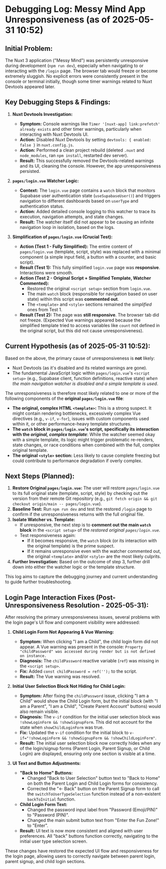 # Debugging Log: Messy Mind App Unresponsiveness (as of 2025-05-31 10:52)

## Initial Problem:
The Nuxt 3 application ("Messy Mind") was persistently unresponsive during development (`npm run dev`), especially when navigating to or interacting with the `/login` page. The browser tab would freeze or become extremely sluggish. No explicit errors were consistently present in the console or terminal initially, though some timer warnings related to Nuxt Devtools appeared later.

## Key Debugging Steps & Findings:

1.  **Nuxt Devtools Investigation:**
    *   **Symptom:** Console warnings like `Timer '[nuxt-app] link:prefetch' already exists` and other timer warnings, particularly when interacting with Nuxt Devtools UI.
    *   **Action:** Disabled Nuxt Devtools by setting `devtools: { enabled: false }` in `nuxt.config.js`.
    *   **Action:** Performed a clean project rebuild (deleted `.nuxt` and `node_modules`, ran `npm install`, restarted dev server).
    *   **Result:** This successfully removed the Devtools-related warnings and its UI, cleaning the console. However, the app unresponsiveness persisted.

2.  **`pages/login.vue` Watcher Logic:**
    *   **Context:** The `login.vue` page contains a `watch` block that monitors Supabase user authentication state (`useSupabaseUser()`) and triggers navigation to different dashboards based on `userType` and authentication status.
    *   **Action:** Added detailed console logging to this watcher to trace its execution, navigation attempts, and state changes.
    *   **Result:** The watcher itself did not appear to be causing an infinite navigation loop in isolation, based on the logs.

3.  **Simplification of `pages/login.vue` (Crucial Test):**
    *   **Action (Test 1 - Fully Simplified):** The entire content of `pages/login.vue` (template, script, style) was replaced with a minimal component (a simple input field, a button with a counter, and basic script).
    *   **Result (Test 1):** This fully simplified `login.vue` page was **responsive**. Interactions were smooth.
    *   **Action (Test 2 - Original Script + Simplified Template, Watcher Commented):**
        *   Restored the original `<script setup>` section from `login.vue`.
        *   The main `watch` block (responsible for navigation based on user state) within this script was **commented out**.
        *   The `<template>` and `<style>` sections remained the *simplified* ones from Test 1.
    *   **Result (Test 2):** The page was **still responsive**. The browser tab did not freeze. (Expected Vue warnings appeared because the simplified template tried to access variables like `count` not defined in the original script, but this did not cause unresponsiveness).

## Current Hypothesis (as of 2025-05-31 10:52):

Based on the above, the primary cause of unresponsiveness is **not** likely:
*   Nuxt Devtools (as it's disabled and its related warnings are gone).
*   The fundamental JavaScript logic within `pages/login.vue`'s `<script setup>` (e.g., Supabase client, function definitions, reactive state) *when the main navigation watcher is disabled and a simple template is used*.

The unresponsiveness is therefore most likely related to one or more of the following components of the **original `pages/login.vue` file**:
*   **The original, complex HTML `<template>`:** This is a strong suspect. It might contain rendering bottlenecks, excessively complex Vue directives (e.g., `v-if`, `v-for`), issues with custom components used within it, or other performance-heavy template structures.
*   **The `watch` block in `pages/login.vue`'s script, specifically its interaction with the *original, complex template***: While the watcher seemed okay with a simple template, its logic might trigger problematic re-renders, state changes, or race conditions when combined with the full, complex original template.
*   **The original `<style>` section:** Less likely to cause complete freezing but could contribute to performance degradation if overly complex.

## Next Steps (Planned):

1.  **Restore Original `pages/login.vue`:** The user will restore `pages/login.vue` to its full original state (template, script, style) by checking out the version from their remote Git repository (e.g., `git fetch origin && git checkout origin/main -- pages/login.vue`).
2.  **Baseline Test:** Run `npm run dev` and test the restored `/login` page to confirm if the unresponsiveness returns with the full original file.
3.  **Isolate Watcher vs. Template:**
    *   If unresponsive, the next step is to **comment out the main `watch` block** in the `<script setup>` of the *restored original `pages/login.vue`*.
    *   Test responsiveness again:
        *   If it becomes responsive, the `watch` block (or its interaction with the original template) is the prime suspect.
        *   If it remains unresponsive even with the watcher commented out, the original `<template>` and/or `<style>` are the most likely culprits.
4.  **Further Investigation:** Based on the outcome of step 3, further drill down into either the watcher logic or the template structure.

This log aims to capture the debugging journey and current understanding to guide further troubleshooting.

## Login Page Interaction Fixes (Post-Unresponsiveness Resolution - 2025-05-31):

After resolving the primary unresponsiveness issues, several problems with the login page's UI flow and component visibility were addressed:

1.  **Child Login Form Not Appearing & Vue Warning:**
    *   **Symptom:** When clicking "I am a Child", the child login form did not appear. A Vue warning was present in the console: `Property "childPassword" was accessed during render but is not defined on instance.`
    *   **Diagnosis:** The `childPassword` reactive variable (`ref`) was missing in the `<script setup>`.
    *   **Fix:** Added `const childPassword = ref('');` to the script.
    *   **Result:** The Vue warning was resolved.

2.  **Initial User Selection Block Not Hiding for Child Login:**
    *   **Symptom:** After fixing the `childPassword` issue, clicking "I am a Child" would show the Child Login form, but the initial block (with "I am a Parent", "I am a Child", "Create Parent Account" buttons) would also remain visible.
    *   **Diagnosis:** The `v-if` condition for the initial user selection block was `!showLoginForm && !showSignupForm`. This did not account for the state when `showChildLoginForm` was true.
    *   **Fix:** Updated the `v-if` condition for the initial block to `v-if="!showLoginForm && !showSignupForm && !showChildLoginForm"`.
    *   **Result:** The initial user selection block now correctly hides when any of the login/signup forms (Parent Login, Parent Signup, or Child Login) are displayed, ensuring only one section is visible at a time.

3.  **UI Text and Button Adjustments:**
    *   **"Back to Home" Buttons:**
        *   Changed "Back to User Selection" button text to "Back to Home" on both the Parent Login and Child Login forms for consistency.
        *   Corrected the "← Back" button on the Parent Signup form to call the `switchToUserTypeSelection` function instead of a non-existent `backToInitial` function.
    *   **Child Login Form Text:**
        *   Changed the password input label from "Password (Emoji/PIN)" to "Password (PIN)".
        *   Changed the main submit button text from "Enter the Fun Zone!" to "Enter".
    *   **Result:** UI text is now more consistent and aligned with user preferences. All "back" buttons function correctly, navigating to the initial user type selection screen.

These changes have restored the expected UI flow and responsiveness for the login page, allowing users to correctly navigate between parent login, parent signup, and child login sections.

